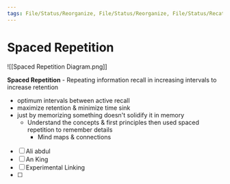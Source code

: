 ```yaml
---
tags: File/Status/Reorganize, File/Status/Reorganize, File/Status/Recategorize, File/Status/Summarize, File/Status/Structuralize
---
```


# Spaced Repetition

![[Spaced Repetition Diagram.png]]




**Spaced Repetition** - Repeating information recall in increasing intervals to increase retention
- optimum intervals between active recall 
- maximize retention & minimize time sink
- just by memorizing something doesn't solidify it in memory
	- Understand the concepts & first principles then used spaced repetition to remember details
		- Mind maps & connections





- [ ] Ali abdul
- [ ] An King
- [ ] Experimental Linking
- [ ] 